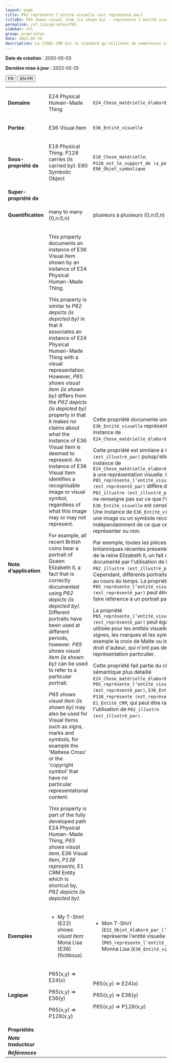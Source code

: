 ```yaml
---
layout: page
title: P65 représente l'entité visuelle (est représenté par)
titleEn: P65 shows visual item (is shown by) - représente l'entité visuelle (est représenté par)
permalink: /v7.1/proprietes/P65
sidebar: v71
group: proprietes
date: 2023-05-25
description: Le CIDOC CRM est le standard qu’utilisent de nombreuses organisations pour l’échange et l’intégration de jeux de données et de spécifications patrimoniales. Il est développé et maintenu à jour exclusivement en anglais par le CRM SIG, un sous-groupe du Conseil international des musées (ICOM). Ceci est une traduction officielle en français développée par la Traduction en français du CIDOC CRM, une initiative qui offre une version française à jour et accessible ouvertement et gratuitement du standard CIDOC CRM et en démocratise l'usage dans la communauté patrimoniale francophone. ------------ The CIDOC CRM is the standard used by many heritage organizations for the exchange and integration of museum collection datasets and specifications. It is developed and maintained exclusively in English by the CRM SIG, a subgroup of the International Council of Museums (ICOM). This is an official translation developed by the Traduction en français du CIDOC CRM, an initiative offering an open, up-to-date, and free French version of the CIDOC CRM standard, and democratizing its use in the francophone heritage community.
---
```


**Date de création** : 2020-05-03

**Dernière mise à jour** : 2023-05-25

<div class="lang-buttons">
 <button id="fr" class="activate">FR</button>
 <button id="en-fr">EN-FR</button>
</div>

<table>
<tbody>
<tr>
<td><strong>Domaine</strong></td>
<td class="en">
<p>E24 Physical Human-Made Thing</p>
</td>
<td>
<p><code class="language-plaintext highlighter-rouge">E24_Chose_matérielle_élaborée_par_l’humain</code></p>
</td>
</tr>
<tr>
<td><strong>Portée</strong></td>
<td class="en">
<p>E36 Visual Item</p>
</td>
<td>
<p><code class="language-plaintext highlighter-rouge">E36_Entité_visuelle</code></p>
</td>
</tr>
<tr>
<td><strong>Sous-propriété de</strong></td>
<td class="en">
<p>E18 Physical Thing. P128 carries (is carried by): E90 Symbolic Object</p>
</td>
<td>
<p><code class="language-plaintext highlighter-rouge">E18_Chose_matérielle</code>. <code class="language-plaintext highlighter-rouge">P128_est_le_support_de (a_pour_support)</code> : <code class="language-plaintext highlighter-rouge">E90_Objet_symbolique</code></p>
</td>
</tr>
<tr>
<td><strong>Super-propriété de</strong></td>
<td class="en">
</td>
<td>
</td>
</tr>
<tr>
<td><strong>Quantification</strong></td>
<td class="en">
<p>many to many (0,n:0,n)</p>
</td>
<td>
<p>plusieurs à plusieurs (0,n:0,n)</p>
</td>
</tr>
<tr>
<td><strong>Note d’application</strong></td>
<td class="en">
<p>This property documents an instance of E36 Visual Item shown by an instance of E24 Physical Human-Made Thing.</p>
<p>This property is similar to <em>P62 depicts (is depicted by)</em> in that it associates an instance of E24 Physical Human-Made Thing with a visual representation. However, <em>P65 shows visual item (is shown by)</em> differs from the <em>P62 depicts (is depicted by)</em> property in that it makes no claims about what the instance of E36 Visual Item is deemed to represent. An instance of E36 Visual Item identifies a recognisable image or visual symbol, regardless of what this image may or may not represent.</p>
<p>For example, all recent British coins bear a portrait of Queen Elizabeth II, a fact that is correctly documented using <em>P62 depicts (is depicted by)</em>. Different portraits have been used at different periods, however. <em>P65 shows visual item (is shown by) </em>can be used to refer to a particular portrait.</p>
<p><em>P65 shows visual item (is shown by)</em> may also be used for Visual Items such as signs, marks and symbols, for example the 'Maltese Cross' or the 'copyright symbol’ that have no particular representational content. </p>
<p>This property is part of the fully developed path E24 Physical Human-Made Thing, <em>P65 shows visual item</em>, E36 Visual Item, <em>P138 represents, </em>E1 CRM Entity which is shortcut by<em>, P62</em> <em>depicts (is depicted by)</em>.</p>
</td>
<td>
<p>Cette propriété documente une instance de <code class="language-plaintext highlighter-rouge">E36_Entité_visuelle</code> représentée par une instance de <code class="language-plaintext highlighter-rouge">E24_Chose_matérielle_élaborée_par_l’humain</code>.</p>
<p>Cette propriété est similaire à <code class="language-plaintext highlighter-rouge">P62_illustre (est_illustré_par)</code> puisqu'elle associe une instance de <code class="language-plaintext highlighter-rouge">E24_Chose_matérielle_élaborée_par_l’humain</code> à une représentation visuelle. Cependant, <code class="language-plaintext highlighter-rouge">P65_représente_l’entité_visuelle (est_représenté_par)</code> diffère de la propriété <code class="language-plaintext highlighter-rouge">P62_illustre (est_illustré_par)</code> puisqu'elle ne renseigne pas sur ce que l'instance de <code class="language-plaintext highlighter-rouge">E36_Entité_visuelle</code> est censée représenter. Une instance de <code class="language-plaintext highlighter-rouge">E36_Entité_visuelle</code> identifie une image ou un symbole reconnaissables, indépendamment de ce que cette image peut représenter ou non. </p>
<p>Par exemple, toutes les pièces de monnaie britanniques récentes présentent un portrait de la reine Elizabeth II, un fait correctement documenté par l'utilisation de la propriété <code class="language-plaintext highlighter-rouge">P62_illustre (est_illustré_par)</code>. Cependant, différents portraits ont été utilisés au cours du temps. La propriété <code class="language-plaintext highlighter-rouge">P65_représente_l’entité_visuelle (est_représenté_par)</code> peut être utilisée pour faire référence à un portrait particulier.</p>
<p>La propriété <code class="language-plaintext highlighter-rouge">P65_représente_l’entité_visuelle (est_représenté_par)</code> peut également être utilisée pour les entités visuelles telles que les signes, les marques et les symboles, par exemple la croix de Malte ou le symbole du droit d'auteur, qui n'ont pas de contenu de représentation particulier.</p>
<p>Cette propriété fait partie du chemin sémantique plus détaillé <code class="language-plaintext highlighter-rouge">E24_Chose_matérielle_élaborée_par_l’humain</code>, <code class="language-plaintext highlighter-rouge">P65_représente_l’entité_visuelle (est_représenté_par)</code>, <code class="language-plaintext highlighter-rouge">E36_Entité_visuelle</code>, <code class="language-plaintext highlighter-rouge">P138_représente (est_représenté_par)</code>, <code class="language-plaintext highlighter-rouge">E1_Entité_CRM</code>, qui peut être raccourci par l'utilisation de <code class="language-plaintext highlighter-rouge">P62_illustre (est_illustré_par)</code>.</p>
</td>
</tr>
<tr>
<td><strong>Exemples</strong></td>
<td class="en">
<ul>
<li><p>My T-Shirt (E22)<em> shows visual item</em> Mona Lisa (E36) (fictitious)</p>
</li>
</ul>
</td>
<td>
<ul>
<li><p>Mon T-Shirt (<code class="language-plaintext highlighter-rouge">E22_Objet_élaboré_par_l’humain</code>) représente l'entité visuelle (<code class="language-plaintext highlighter-rouge">P65_représente_l’entité_visuelle</code>) Monna Lisa (<code class="language-plaintext highlighter-rouge">E36_Entité_visuelle</code>) (fictif)</p>
</li>
</ul>
</td>
</tr>
<tr>
<td><strong>Logique</strong></td>
<td class="en">
<p>P65(x,y) ⇒ E24(x)</p>
<p>P65(x,y) ⇒ E36(y) </p>
<p>P65(x,y) ⇒ P128(x,y)</p>
</td>
<td>
<p>P65(x,y) ⇒ E24(x)</p>
<p>P65(x,y) ⇒ E36(y)</p>
<p>P65(x,y) ⇒ P128(x,y)</p>
</td>
</tr>
<tr>
<td><strong>Propriétés</strong></td>
<td class="en">
</td>
<td>
</td>
</tr>
<tr>
<td><strong><em>Note traducteur</em></strong></td>
<td colspan="2">
</td>
</tr>
<tr>
<td><strong><em>Références</em></strong></td>
<td colspan="2">
</td>
</tr>
</tbody>
</table>
